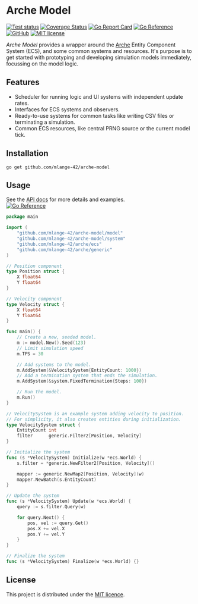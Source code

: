 # Arche Model

[![Test status](https://img.shields.io/github/actions/workflow/status/mlange-42/arche-model/tests.yml?branch=main&label=Tests&logo=github)](https://github.com/mlange-42/arche-model/actions/workflows/tests.yml)
[![Coverage Status](https://coveralls.io/repos/github/mlange-42/arche-model/badge.svg?branch=main)](https://coveralls.io/github/mlange-42/arche-model?branch=main)
[![Go Report Card](https://goreportcard.com/badge/github.com/mlange-42/arche-model)](https://goreportcard.com/report/github.com/mlange-42/arche-model)
[![Go Reference](https://pkg.go.dev/badge/github.com/mlange-42/arche-model.svg)](https://pkg.go.dev/github.com/mlange-42/arche-model)
[![GitHub](https://img.shields.io/badge/github-repo-blue?logo=github)](https://github.com/mlange-42/arche-model)
[![MIT license](https://img.shields.io/github/license/mlange-42/arche-model)](https://github.com/mlange-42/arche-model/blob/main/LICENSE)

*Arche Model* provides a wrapper around the [Arche](https://github.com/mlange-42/arche) Entity Component System (ECS), and some common systems and resources.
It's purpose is to get started with prototyping and developing simulation models immediately, focussing on the model logic.

## Features

* Scheduler for running logic and UI systems with independent update rates.
* Interfaces for ECS systems and observers.
* Ready-to-use systems for common tasks like writing CSV files or terminating a simulation.
* Common ECS resources, like central PRNG source or the current model tick.

## Installation

```
go get github.com/mlange-42/arche-model
```

## Usage

See the [API docs](https://pkg.go.dev/github.com/mlange-42/arche-model) for more details and examples.  
[![Go Reference](https://pkg.go.dev/badge/github.com/mlange-42/arche-model.svg)](https://pkg.go.dev/github.com/mlange-42/arche-model)

```go
package main

import (
	"github.com/mlange-42/arche-model/model"
	"github.com/mlange-42/arche-model/system"
	"github.com/mlange-42/arche/ecs"
	"github.com/mlange-42/arche/generic"
)

// Position component
type Position struct {
	X float64
	Y float64
}

// Velocity component
type Velocity struct {
	X float64
	Y float64
}

func main() {
	// Create a new, seeded model.
	m := model.New().Seed(123)
	// Limit simulation speed
	m.TPS = 30

	// Add systems to the model.
	m.AddSystem(&VelocitySystem{EntityCount: 1000})
	// Add a termination system that ends the simulation.
	m.AddSystem(&system.FixedTermination{Steps: 100})

	// Run the model.
	m.Run()
}

// VelocitySystem is an example system adding velocity to position.
// For simplicity, it also creates entities during initialization.
type VelocitySystem struct {
	EntityCount int
	filter      generic.Filter2[Position, Velocity]
}

// Initialize the system
func (s *VelocitySystem) Initialize(w *ecs.World) {
	s.filter = *generic.NewFilter2[Position, Velocity]()

	mapper := generic.NewMap2[Position, Velocity](w)
	mapper.NewBatch(s.EntityCount)
}

// Update the system
func (s *VelocitySystem) Update(w *ecs.World) {
	query := s.filter.Query(w)

	for query.Next() {
		pos, vel := query.Get()
		pos.X += vel.X
		pos.Y += vel.Y
	}
}

// Finalize the system
func (s *VelocitySystem) Finalize(w *ecs.World) {}
```

## License

This project is distributed under the [MIT licence](./LICENSE).
